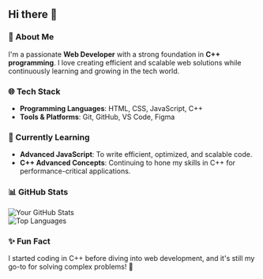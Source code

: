 ## Hi there 👋

### 🚀 About Me  
I'm a passionate **Web Developer** with a strong foundation in **C++ programming**. I love creating efficient and scalable web solutions while continuously learning and growing in the tech world.

### 🌐 Tech Stack  
- **Programming Languages**: HTML, CSS, JavaScript, C++  
- **Tools & Platforms**: Git, GitHub, VS Code, Figma  

### 🌱 Currently Learning  
- **Advanced JavaScript**: To write efficient, optimized, and scalable code.    
- **C++ Advanced Concepts**: Continuing to hone my skills in C++ for performance-critical applications.  
<!--
### 🔗 Let's Connect  
- **Portfolio**: [Your Portfolio Link](#)  
- **LinkedIn**: [Your LinkedIn Profile](#)  
- **Twitter**: [Your Twitter Handle](#) 
-->

### 📊 GitHub Stats  
![Your GitHub Stats](https://github-readme-stats.vercel.app/api?username=eromicyle&show_icons=true&theme=radical)  
![Top Languages](https://github-readme-stats.vercel.app/api/top-langs/?username=eromicyle&layout=compact&theme=radical)

### ✨ Fun Fact  
I started coding in C++ before diving into web development, and it's still my go-to for solving complex problems! 🚀  


<!--
**eromicyle/eromicyle** is a ✨ _special_ ✨ repository because its `README.md` (this file) appears on your GitHub profile.

Here are some ideas to get you started:

- 🔭 I’m currently working on ...
- 🌱 I’m currently learning ...
- 👯 I’m looking to collaborate on ...
- 🤔 I’m looking for help with ...
- 💬 Ask me about ...
- 📫 How to reach me: ...
- 😄 Pronouns: ...
- ⚡ Fun fact: ...
-->
